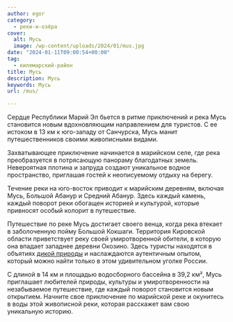 ```yaml
---
author: egor
category:
  - реки-и-озёра
cover:
  alt: Мусь
  image: /wp-content/uploads/2024/01/mus.jpg
date: "2024-01-11T09:00:54+00:00"
tag:
  - килемарский-район
title: Мусь
description: Мусь
keywords: Мусь
url: /mus/

---
```

Сердце Республики Марий Эл бьется в ритме приключений и река Мусь становится новым вдохновляющим направлением для туристов. С ее истоком в 13 км к юго-западу от Санчурска, Мусь манит путешественников своими живописными видами.

Захватывающее приключение начинается в марийском селе, где река преобразуется в потрясающую панораму благодатных земель. Невероятная плотина и запруда создают уникальное водное пространство, приглашая гостей к неописуемому отдыху на берегу.

Течение реки на юго-восток приводит к марийским деревням, включая Мусь, Большой Абанур и Средний Абанур. Здесь каждый камень, каждый поворот реки обогащен историей и культурой, которые привносят особый колорит в путешествие.

Путешествие по реке Мусь достигает своего венца, когда река втекает в заболоченную пойму Большой Кокшаги. Территория Кировской области приветствует реку своей умиротворенной обители, в которую она впадает западнее деревни Окозино. Здесь туристы находятся в объятиях [дикой природы](/marijskoe-prisure/) и наслаждаются аутентичным опытом, который можно найти только в этом удивительном уголке России.

С длиной в 14 км и площадью водосборного бассейна в 39,2 км², Мусь приглашает любителей природы, культуры и умиротворенности на незабываемое путешествие, где каждый поворот становится новым открытием. Начните свое приключение по марийской реке и окунитесь в воды этой живописной реки, которая расскажет вам свою уникальную историю.
